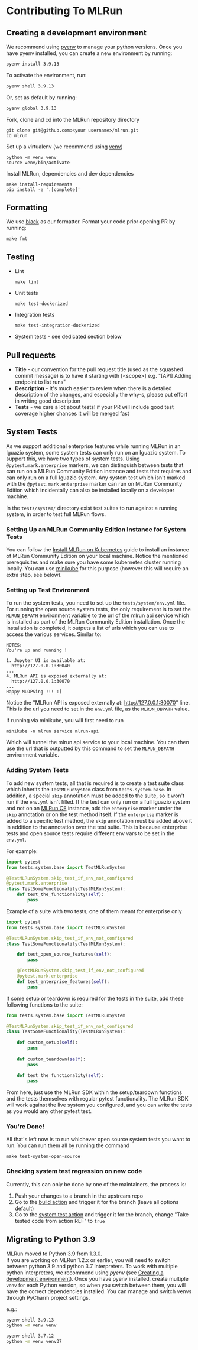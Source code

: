# Contributing To MLRun

## Creating a development environment

We recommend using [pyenv](https://github.com/pyenv/pyenv#installation) to manage your python versions.
Once you have pyenv installed, you can create a new environment by running:

```bash
pyenv install 3.9.13
```

To activate the environment, run:

```bash
pyenv shell 3.9.13
```

Or, set as default by running:

```bash
pyenv global 3.9.13
```


Fork, clone and cd into the MLRun repository directory
```shell script
git clone git@github.com:<your username>/mlrun.git
cd mlrun
```

Set up a virtualenv (we recommend using [venv](https://docs.python.org/3.9/library/venv.html))
```shell script
python -m venv venv
source venv/bin/activate
```

Install MLRun, dependencies and dev dependencies
```shell script
make install-requirements
pip install -e '.[complete]'
```

## Formatting

We use [black](https://github.com/psf/black) as our formatter.
Format your code prior opening PR by running:
```shell script
make fmt
```

## Testing

* Lint
    ```shell script
    make lint
    ```

* Unit tests
    ```shell script
    make test-dockerized
    ```

* Integration tests
    ```shell script
    make test-integration-dockerized
    ```

* System tests - see dedicated section below

## Pull requests

* **Title** - our convention for the pull request title (used as the squashed commit message) is to have it starting with 
[\<scope\>] e.g. "[API] Adding endpoint to list runs"
* **Description** - It's much easier to review when there is a detailed description of the changes, and especially the why-s,
please put effort in writing good description
* **Tests** - we care a lot about tests! if your PR will include good test coverage higher chances it will be merged fast

## System Tests

As we support additional enterprise features while running MLRun in an Iguazio system, some system tests can only run 
on an Iguazio system. To support this, we have two types of system tests.
Using `@pytest.mark.enterprise` markers, we can distinguish between tests that can run on a MLRun Community Edition 
instance and tests that requires and can only run on a full Iguazio system.
Any system test which isn't marked with the `@pytest.mark.enterprise` marker can run on MLRun Community Edition which
incidentally can also be installed locally on a developer machine.

In the `tests/system/` directory exist test suites to run against a running system, in order to test full MLRun flows.

### Setting Up an MLRun Community Edition Instance for System Tests

You can follow the [Install MLRun on Kubernetes](https://docs.mlrun.org/en/latest/install/kubernetes.html) guide to 
install an instance of MLRun Community Edition on your local machine. Notice the mentioned prerequisites and make sure 
you have some kubernetes cluster running locally. 
You can use [minikube](https://minikube.sigs.k8s.io/docs/start/) for this purpose (however this will require an extra step, see below).

### Setting up Test Environment

To run the system tests, you need to set up the `tests/system/env.yml` file. For running the open source system tests,
the only requirement is to set the `MLRUN_DBPATH` environment variable to the url of the mlrun api service which is installed
as part of the MLRun Community Edition installation.
Once the installation is completed, it outputs a list of urls which you can use to access the various services. Similar to:

```
NOTES:
You're up and running !

1. Jupyter UI is available at:
  http://127.0.0.1:30040
...
4. MLRun API is exposed externally at:
  http://127.0.0.1:30070
...
Happy MLOPSing !!! :]
```

Notice the "MLRun API is exposed externally at: http://127.0.0.1:30070" line. This is the url you need to set in the 
`env.yml` file, as the `MLRUN_DBPATH` value..

If running via minikube, you will first need to run
```shell
minikube -n mlrun service mlrun-api
```
Which will tunnel the mlrun api service to your local machine. You can then use the url that is outputted by this command
to set the `MLRUN_DBPATH` environment variable.

### Adding System Tests

To add new system tests, all that is required is to create a test suite class which inherits the `TestMLRunSystem`
class from `tests.system.base`. In addition, a special `skip` annotation must be added to the suite, so it won't run 
if the `env.yml` isn't filled. If the test can only run on a full Iguazio system and not on an [MLRun CE](https://github.com/mlrun/ce) 
instance, add the `enterprise` marker under the `skip` annotation or on the test method itself.
If the `enterprise` marker is added to a specific test method, the `skip` annotation must be added above it in addition to the annotation 
over the test suite.
This is because enterprise tests and open source tests require different env vars to be set in the `env.yml`.

For example:
```python
import pytest
from tests.system.base import TestMLRunSystem

@TestMLRunSystem.skip_test_if_env_not_configured
@pytest.mark.enterprise
class TestSomeFunctionality(TestMLRunSystem):
    def test_the_functionality(self):
        pass
```

Example of a suite with two tests, one of them meant for enterprise only
```python
import pytest
from tests.system.base import TestMLRunSystem

@TestMLRunSystem.skip_test_if_env_not_configured
class TestSomeFunctionality(TestMLRunSystem):

    def test_open_source_features(self):
        pass

    @TestMLRunSystem.skip_test_if_env_not_configured
    @pytest.mark.enterprise
    def test_enterprise_features(self):
        pass
```

If some setup or teardown is required for the tests in the suite, add these following functions to the suite:
```python
from tests.system.base import TestMLRunSystem

@TestMLRunSystem.skip_test_if_env_not_configured
class TestSomeFunctionality(TestMLRunSystem):
    
    def custom_setup(self):
        pass
    
    def custom_teardown(self):
        pass
    
    def test_the_functionality(self):
        pass
```

From here, just use the MLRun SDK within the setup/teardown functions and the tests themselves with regular pytest
functionality. The MLRun SDK will work against the live system you configured, and you can write the tests as you would
any other pytest test.

### You're Done!

All that's left now is to run whichever open source system tests you want to run. You can run them all by running the 
command
```shell
make test-system-open-source
```

### Checking system test regression on new code

Currently, this can only be done by one of the maintainers, the process is:
1. Push your changes to a branch in the upstream repo
2. Go to the [build action](https://github.com/mlrun/mlrun/actions?query=workflow%3ABuild) and trigger it for the branch 
(leave all options default)
3. Go to the [system test action](https://github.com/mlrun/mlrun/actions?query=workflow%3A%22System+Tests%22) and trigger 
it for the branch, change "Take tested code from action REF" to `true`   

## Migrating to Python 3.9

MLRun moved to Python 3.9 from 1.3.0.  
If you are working on MLRun 1.2.x or earlier, you will need to switch between python 3.9 and python 3.7 interpreters.
To work with multiple python interpreters, we recommend using _pyenv_ (see [Creating a development environment](#creating-a-development-environment)).
Once you have pyenv installed, create multiple `venv` for each Python version, so when you switch between them, you will
have the correct dependencies installed. You can manage and switch venvs through PyCharm project settings.

e.g.:

```bash
pyenv shell 3.9.13
python -m venv venv

pyenv shell 3.7.12
python -m venv venv37
```